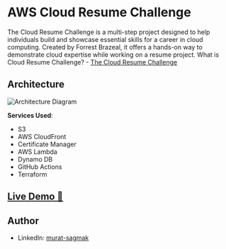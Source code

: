 # AWS Cloud Resume Challenge

The Cloud Resume Challenge is a multi-step project designed to help individuals build and showcase essential skills for a career in cloud computing. Created by Forrest Brazeal, it offers a hands-on way to demonstrate cloud expertise while working on a resume project.
What is Cloud Resume Challenge? - [The Cloud Resume Challenge](https://cloudresumechallenge.dev/)

## Architecture

![Architecture Diagram](/img/AWS-Architecture.png)

**Services Used**:

- S3
- AWS CloudFront
- Certificate Manager
- AWS Lambda
- Dynamo DB
- GitHub Actions
- Terraform

## [Live Demo 🔗](https://resume.muratsagmak.site)


 
## Author
- LinkedIn: [murat-sagmak](https://www.linkedin.com/in/murat-sagmak/)
